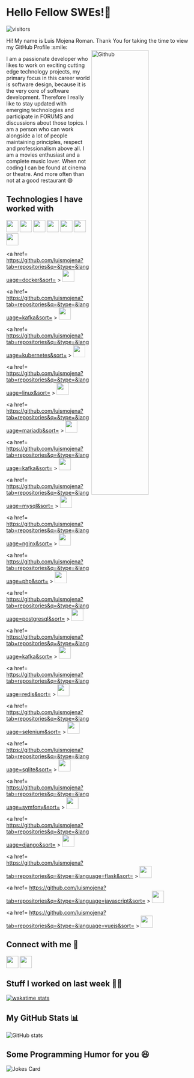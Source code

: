 <h1> Hello Fellow SWEs!👋 </h1>
<p align='center'>

![visitors](https://visitor-badge.glitch.me/badge?page_id=luismojena)

</p>
<div size='20px'> Hi! My name is Luis Mojena Roman. Thank You for taking the time to view my GitHub Profile :smile: 
</div>

<img width="55%" align="right" alt="Github" src="https://raw.githubusercontent.com/onimur/.github/master/.resources/git-header.svg" />

I am a passionate developer who likes to work on exciting cutting edge technology projects, my primary focus in this career world is software design, because it is the very core of software development. Therefore I really like to stay updated with emerging technologies and participate in FORUMS and discussions about those topics. I am a person who can work alongside a lot of people maintaining principles, respect and professionalism above all. I am a movies enthusiast and a complete music lover. When not coding I can be found at cinema or theatre. And more often than not at a good restaurant :smile:


<h2> Technologies I have worked with </h2>

<img width ='32px' src ='https://raw.githubusercontent.com/rahulbanerjee26/githubAboutMeGenerator/main/icons/python.svg'>
<img width ='32px' src ='https://raw.githubusercontent.com/rahulbanerjee26/githubAboutMeGenerator/main/icons/git.svg'>
<img width ='32px' src ='https://raw.githubusercontent.com/rahulbanerjee26/githubAboutMeGenerator/main/icons/github.svg'>
<img width ='32px' src ='https://raw.githubusercontent.com/rahulbanerjee26/githubAboutMeGenerator/main/icons/java.svg'>
<img width ='32px' src ='https://raw.githubusercontent.com/rahulbanerjee26/githubAboutMeGenerator/main/icons/aws.svg'>
<img width ='32px' src ='https://raw.githubusercontent.com/rahulbanerjee26/githubAboutMeGenerator/main/icons/c.svg'>
<img width ='32px' src ='https://raw.githubusercontent.com/rahulbanerjee26/githubAboutMeGenerator/main/icons/cpp.svg'>

<a href= https://github.com/luismojena?tab=repositories&q=&type=&language=docker&sort= >
    <img width ='32px' src ='https://raw.githubusercontent.com/rahulbanerjee26/githubAboutMeGenerator/main/icons/docker.svg'>
</a>

<a href= https://github.com/luismojena?tab=repositories&q=&type=&language=kafka&sort= >
    <img width ='32px' src ='https://raw.githubusercontent.com/rahulbanerjee26/githubAboutMeGenerator/main/icons/kafka.svg'>
</a>

<a href= https://github.com/luismojena?tab=repositories&q=&type=&language=kubernetes&sort= >
    <img width ='32px' src ='https://raw.githubusercontent.com/rahulbanerjee26/githubAboutMeGenerator/main/icons/kubernetes.svg'>
</a>

<a href= https://github.com/luismojena?tab=repositories&q=&type=&language=linux&sort= >
    <img width ='32px' src ='https://raw.githubusercontent.com/rahulbanerjee26/githubAboutMeGenerator/main/icons/linux.svg'>
</a>

<a href= https://github.com/luismojena?tab=repositories&q=&type=&language=mariadb&sort= >
    <img width ='32px' src ='https://raw.githubusercontent.com/rahulbanerjee26/githubAboutMeGenerator/main/icons/mariadb.svg'>
</a>

<a href= https://github.com/luismojena?tab=repositories&q=&type=&language=kafka&sort= >
    <img width ='32px' src ='https://raw.githubusercontent.com/rahulbanerjee26/githubAboutMeGenerator/main/icons/kafka.svg'>
</a>

<a href= https://github.com/luismojena?tab=repositories&q=&type=&language=mysql&sort= >
    <img width ='32px' src ='https://raw.githubusercontent.com/rahulbanerjee26/githubAboutMeGenerator/main/icons/mysql.svg'>
</a>

<a href= https://github.com/luismojena?tab=repositories&q=&type=&language=nginx&sort= >
    <img width ='32px' src ='https://raw.githubusercontent.com/rahulbanerjee26/githubAboutMeGenerator/main/icons/nginx.svg'>
</a>

<a href= https://github.com/luismojena?tab=repositories&q=&type=&language=php&sort= >
    <img width ='32px' src ='https://raw.githubusercontent.com/rahulbanerjee26/githubAboutMeGenerator/main/icons/php.svg'>
</a>

<a href= https://github.com/luismojena?tab=repositories&q=&type=&language=postgresql&sort= >
    <img width ='32px' src ='https://raw.githubusercontent.com/rahulbanerjee26/githubAboutMeGenerator/main/icons/postgresql.svg'>
</a>

<a href= https://github.com/luismojena?tab=repositories&q=&type=&language=kafka&sort= >
    <img width ='32px' src ='https://raw.githubusercontent.com/rahulbanerjee26/githubAboutMeGenerator/main/icons/kafka.svg'>
</a>

<a href= https://github.com/luismojena?tab=repositories&q=&type=&language=redis&sort= >
    <img width ='32px' src ='https://raw.githubusercontent.com/rahulbanerjee26/githubAboutMeGenerator/main/icons/redis.svg'>
</a>

<a href= https://github.com/luismojena?tab=repositories&q=&type=&language=selenium&sort= >
    <img width ='32px' src ='https://raw.githubusercontent.com/rahulbanerjee26/githubAboutMeGenerator/main/icons/selenium.svg'>
</a>

<a href= https://github.com/luismojena?tab=repositories&q=&type=&language=sqlite&sort= >
    <img width ='32px' src ='https://raw.githubusercontent.com/rahulbanerjee26/githubAboutMeGenerator/main/icons/sqlite.svg'>
</a>

<a href= https://github.com/luismojena?tab=repositories&q=&type=&language=symfony&sort= >
    <img width ='32px' src ='https://raw.githubusercontent.com/rahulbanerjee26/githubAboutMeGenerator/main/icons/symfony.svg'>
</a>

<a href= https://github.com/luismojena?tab=repositories&q=&type=&language=django&sort= >
    <img width ='32px' src ='https://raw.githubusercontent.com/rahulbanerjee26/githubAboutMeGenerator/main/icons/django.svg'>
</a>

<a href= https://github.com/luismojena?tab=repositories&q=&type=&language=flask&sort= >
    <img width ='32px' src ='https://raw.githubusercontent.com/rahulbanerjee26/githubAboutMeGenerator/main/icons/flask.svg'>
</a>

<a href= https://github.com/luismojena?tab=repositories&q=&type=&language=javascript&sort= >
    <img width ='32px' src ='https://raw.githubusercontent.com/rahulbanerjee26/githubAboutMeGenerator/main/icons/javascript.svg'>
</a>

<a href= https://github.com/luismojena?tab=repositories&q=&type=&language=vuejs&sort= >
    <img width ='32px' src ='https://raw.githubusercontent.com/rahulbanerjee26/githubAboutMeGenerator/main/icons/vuejs.svg'>
</a>

<h2> Connect with me 🤝 </h2>
<a href = 'https://www.linkedin.com/in/luismojenaroman'> <img width = '32px' align= 'center' src="https://raw.githubusercontent.com/rahulbanerjee26/githubAboutMeGenerator/main/icons/linked-in-alt.svg"/></a> 
<a href = 'https://www.github.com/luismojena'> <img width = '32px' align= 'center' src="https://raw.githubusercontent.com/rahulbanerjee26/githubAboutMeGenerator/main/icons/github.svg"/></a> 


<h2> Stuff I worked on last week 👨‍💻 </h2>

[![wakatime stats](https://github-readme-stats.vercel.app/api/wakatime?username=luismojena&theme=synthwave)](https://github.com/anuraghazra/github-readme-stats)


<h2> My GitHub Stats 📊 </h2>

![GitHub stats](https://github-readme-stats.vercel.app/api?username=luismojena&show_icons=true&theme=synthwave&count_private=true)


<h2> Some Programming Humor for you 😆 </h2>

![Jokes Card](https://readme-jokes.vercel.app/api?theme=synthwave)
